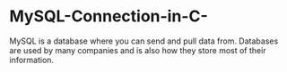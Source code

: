 # MySQL-Connection-in-C-
MySQL is a database where you can send and pull data from. Databases are used by many companies and is also how they store most of their information.
